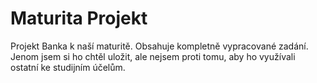 # Maturita Projekt

Projekt Banka k naší maturitě. Obsahuje kompletně vypracované zadání.
Jenom jsem si ho chtěl uložit, ale nejsem proti tomu, aby ho využívali ostatní ke studijním účelům.
